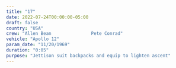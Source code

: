 ```yaml
---
title: "17"
date: 2022-07-24T00:00:00-05:00
draft: false
country: "USA"
crew: "Allen Bean               Pete Conrad"
vehicle: "Apollo 12"
param_date: "11/20/1969"
duration: "0:05"
purpose: "Jettison suit backpacks and equip to lighten ascent"
---
```

